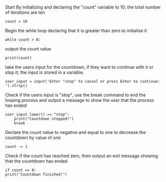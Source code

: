   
Start By initializing and declaring the "count" variable to 10; the total number of iterations are ten 

    count = 10

Begin the while loop declaring that it is greater than zero to initialise it 

    while count > 0:
output the count value 

    print(count)

 take the users input for the countdown, if they want to continue with it or stop it; the input is stored in a variable.

    user_input = input('Enter "stop" to cancel or press Enter to continue: ').strip()

Check if the users input is "stop", use the break command to end the looping process and output a message to show the user that the process has ended

    user_input.lower() == "stop":
        print("Countdown stopped!")
        break

Declare the count value to negative and equal to one to decrease the countdown by  value of one 

    count -= 1

Check if the count has reached zero, then output an exit message showing that the countdown has ended

    if count == 0:
    print("Countdown finished!")

